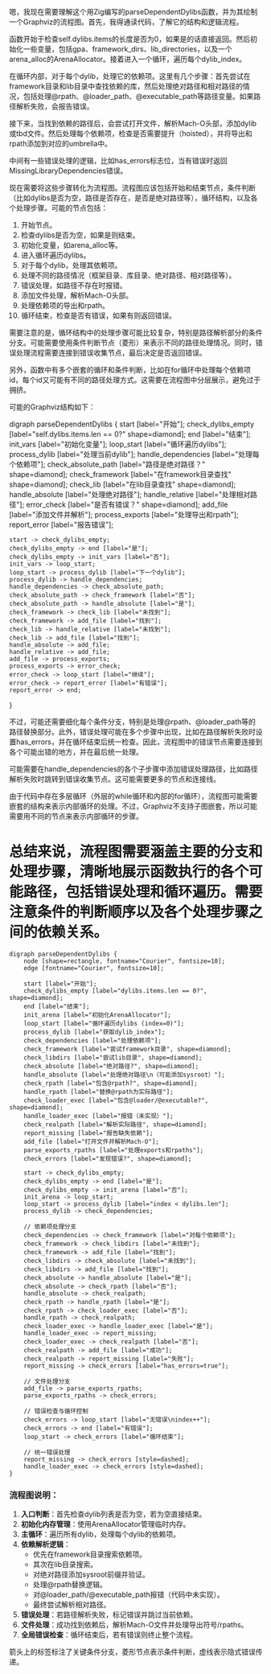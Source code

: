 嗯，我现在需要理解这个用Zig编写的parseDependentDylibs函数，并为其绘制一个Graphviz的流程图。首先，我得通读代码，了解它的结构和逻辑流程。

函数开始于检查self.dylibs.items的长度是否为0，如果是的话直接返回。然后初始化一些变量，包括gpa、framework_dirs、lib_directories，以及一个arena_alloc的ArenaAllocator。接着进入一个循环，遍历每个dylib_index。

在循环内部，对于每个dylib，处理它的依赖项。这里有几个步骤：首先尝试在framework目录和lib目录中查找依赖的库，然后处理绝对路径和相对路径的情况，包括处理@rpath、@loader_path、@executable_path等路径变量。如果路径解析失败，会报告错误。

接下来，当找到依赖的路径后，会尝试打开文件，解析Mach-O头部，添加dylib或tbd文件。然后处理每个依赖项，检查是否需要提升（hoisted），并将导出和rpath添加到对应的umbrella中。

中间有一些错误处理的逻辑，比如has_errors标志位，当有错误时返回MissingLibraryDependencies错误。

现在需要将这些步骤转化为流程图。流程图应该包括开始和结束节点，条件判断（比如dylibs是否为空，路径是否存在，是否是绝对路径等），循环结构，以及各个处理步骤。可能的节点包括：

1. 开始节点。
2. 检查dylibs是否为空，如果是则结束。
3. 初始化变量，如arena_alloc等。
4. 进入循环遍历dylibs。
5. 对于每个dylib，处理其依赖项。
6. 处理不同的路径情况（框架目录、库目录、绝对路径、相对路径等）。
7. 错误处理，如路径不存在时报错。
8. 添加文件处理，解析Mach-O头部。
9. 处理依赖项的导出和rpath。
10. 循环结束，检查是否有错误，如果有则返回错误。

需要注意的是，循环结构中的处理步骤可能比较复杂，特别是路径解析部分的条件分支。可能需要使用条件判断节点（菱形）来表示不同的路径处理情况。同时，错误处理流程需要连接到错误收集节点，最后决定是否返回错误。

另外，函数中有多个嵌套的循环和条件判断，比如在for循环中处理每个依赖项id，每个id又可能有不同的路径处理方式。这需要在流程图中分层展示，避免过于拥挤。

可能的Graphviz结构如下：

digraph parseDependentDylibs {
    start [label="开始"];
    check_dylibs_empty [label="self.dylibs.items.len == 0?" shape=diamond];
    end [label="结束"];
    init_vars [label="初始化变量"];
    loop_start [label="循环遍历dylibs"];
    process_dylib [label="处理当前dylib"];
    handle_dependencies [label="处理每个依赖项"];
    check_absolute_path [label="路径是绝对路径？" shape=diamond];
    check_framework [label="在framework目录查找" shape=diamond];
    check_lib [label="在lib目录查找" shape=diamond];
    handle_absolute [label="处理绝对路径"];
    handle_relative [label="处理相对路径"];
    error_check [label="是否有错误？" shape=diamond];
    add_file [label="添加文件并解析"];
    process_exports [label="处理导出和rpath"];
    report_error [label="报告错误"];

    start -> check_dylibs_empty;
    check_dylibs_empty -> end [label="是"];
    check_dylibs_empty -> init_vars [label="否"];
    init_vars -> loop_start;
    loop_start -> process_dylib [label="下一个dylib"];
    process_dylib -> handle_dependencies;
    handle_dependencies -> check_absolute_path;
    check_absolute_path -> check_framework [label="否"];
    check_absolute_path -> handle_absolute [label="是"];
    check_framework -> check_lib [label="未找到"];
    check_framework -> add_file [label="找到"];
    check_lib -> handle_relative [label="未找到"];
    check_lib -> add_file [label="找到"];
    handle_absolute -> add_file;
    handle_relative -> add_file;
    add_file -> process_exports;
    process_exports -> error_check;
    error_check -> loop_start [label="继续"];
    error_check -> report_error [label="有错误"];
    report_error -> end;
}

不过，可能还需要细化每个条件分支，特别是处理@rpath、@loader_path等的路径替换部分。此外，错误处理可能在多个步骤中出现，比如在路径解析失败时设置has_errors，并在循环结束后统一检查。因此，流程图中的错误节点需要连接到各个可能出错的地方，并在最后统一处理。

可能需要在handle_dependencies的各个子步骤中添加错误处理路径，比如路径解析失败时跳转到错误收集节点。这可能需要更多的节点和连接线。

由于代码中存在多层循环（外层的while循环和内部的for循环），流程图可能需要嵌套的结构来表示内部循环的处理。不过，Graphviz不支持子图嵌套，所以可能需要用不同的节点来表示内部循环的步骤。

总结来说，流程图需要涵盖主要的分支和处理步骤，清晰地展示函数执行的各个可能路径，包括错误处理和循环遍历。需要注意条件的判断顺序以及各个处理步骤之间的依赖关系。
================================================
```graphviz
digraph parseDependentDylibs {
    node [shape=rectangle, fontname="Courier", fontsize=10];
    edge [fontname="Courier", fontsize=10];

    start [label="开始"];
    check_dylibs_empty [label="dylibs.items.len == 0?", shape=diamond];
    end [label="结束"];
    init_arena [label="初始化ArenaAllocator"];
    loop_start [label="循环遍历dylibs (index=0)"];
    process_dylib [label="获取dylib_index"];
    check_dependencies [label="处理依赖项"];
    check_framework [label="尝试framework目录", shape=diamond];
    check_libdirs [label="尝试lib目录", shape=diamond];
    check_absolute [label="绝对路径?", shape=diamond];
    handle_absolute [label="处理绝对路径\n（可能添加sysroot）"];
    check_rpath [label="包含@rpath?", shape=diamond];
    handle_rpath [label="替换@rpath为实际路径"];
    check_loader_exec [label="包含@loader/@executable?", shape=diamond];
    handle_loader_exec [label="报错（未实现）"];
    check_realpath [label="解析实际路径", shape=diamond];
    report_missing [label="报告缺失依赖"];
    add_file [label="打开文件并解析Mach-O"];
    parse_exports_rpaths [label="处理exports和rpaths"];
    check_errors [label="发现错误?", shape=diamond];

    start -> check_dylibs_empty;
    check_dylibs_empty -> end [label="是"];
    check_dylibs_empty -> init_arena [label="否"];
    init_arena -> loop_start;
    loop_start -> process_dylib [label="index < dylibs.len"];
    process_dylib -> check_dependencies;

    // 依赖项处理分支
    check_dependencies -> check_framework [label="对每个依赖项"];
    check_framework -> check_libdirs [label="未找到"];
    check_framework -> add_file [label="找到"];
    check_libdirs -> check_absolute [label="未找到"];
    check_libdirs -> add_file [label="找到"];
    check_absolute -> handle_absolute [label="是"];
    check_absolute -> check_rpath [label="否"];
    handle_absolute -> check_realpath;
    check_rpath -> handle_rpath [label="是"];
    check_rpath -> check_loader_exec [label="否"];
    handle_rpath -> check_realpath;
    check_loader_exec -> handle_loader_exec [label="是"];
    handle_loader_exec -> report_missing;
    check_loader_exec -> check_realpath [label="否"];
    check_realpath -> add_file [label="成功"];
    check_realpath -> report_missing [label="失败"];
    report_missing -> check_errors [label="has_errors=true"];

    // 文件处理分支
    add_file -> parse_exports_rpaths;
    parse_exports_rpaths -> check_errors;

    // 错误检查与循环控制
    check_errors -> loop_start [label="无错误\nindex++"];
    check_errors -> end [label="有错误"];
    loop_start -> check_errors [label="循环结束"];

    // 统一错误处理
    report_missing -> check_errors [style=dashed];
    handle_loader_exec -> check_errors [style=dashed];
}
```

### 流程图说明：
1. **入口判断**：首先检查dylib列表是否为空，若为空直接结束。
2. **初始化内存管理**：使用ArenaAllocator管理临时内存。
3. **主循环**：遍历所有dylib，处理每个dylib的依赖项。
4. **依赖解析逻辑**：
   - 优先在framework目录搜索依赖项。
   - 其次在lib目录搜索。
   - 对绝对路径添加sysroot前缀并验证。
   - 处理@rpath替换逻辑。
   - 对@loader_path/@executable_path报错（代码中未实现）。
   - 最终尝试解析相对路径。
5. **错误处理**：若路径解析失败，标记错误并跳过当前依赖。
6. **文件处理**：成功找到依赖后，解析Mach-O文件并处理导出符号/rpaths。
7. **全局错误检查**：循环结束后，若有错误则终止整个流程。

箭头上的标签标注了关键条件分支，菱形节点表示条件判断，虚线表示隐式错误传递。